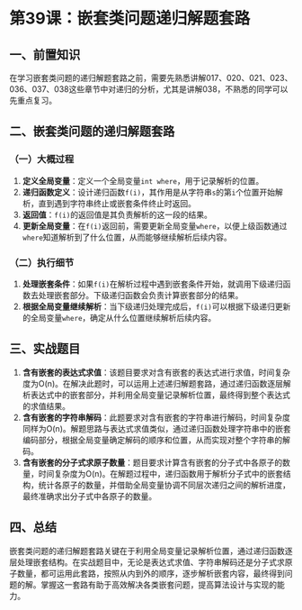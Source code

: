 # 第39课：嵌套类问题递归解题套路

## 一、前置知识

在学习嵌套类问题的递归解题套路之前，需要先熟悉讲解017、020、021、023、036、037、038这些章节中对递归的分析，尤其是讲解038，不熟悉的同学可以先重点复习。

## 二、嵌套类问题的递归解题套路

### （一）大概过程

1. **定义全局变量**：定义一个全局变量`int where`，用于记录解析的位置。
2. **递归函数定义**：设计递归函数`f(i)`，其作用是从字符串`s`的第`i`个位置开始解析，直到遇到字符串终止或嵌套条件终止时返回。
3. **返回值**：`f(i)`的返回值是其负责解析的这一段的结果。
4. **更新全局变量**：在`f(i)`返回前，需要更新全局变量`where`，以便上级函数通过`where`知道解析到了什么位置，从而能够继续解析后续内容。

### （二）执行细节

1. **处理嵌套条件**：如果`f(i)`在解析过程中遇到嵌套条件开始，就调用下级递归函数去处理嵌套部分。下级递归函数会负责计算嵌套部分的结果。
2. **根据全局变量继续解析**：当下级递归处理完成后，`f(i)`可以根据下级递归更新的全局变量`where`，确定从什么位置继续解析后续内容。

## 三、实战题目

1. **含有嵌套的表达式求值**：该题目要求对含有嵌套的表达式进行求值，时间复杂度为O(n)。在解决此题时，可以运用上述递归解题套路，通过递归函数逐层解析表达式中的嵌套部分，并利用全局变量记录解析位置，最终得到整个表达式的求值结果。
2. **含有嵌套的字符串解码**：此题要求对含有嵌套的字符串进行解码，时间复杂度同样为O(n)。解题思路与表达式求值类似，通过递归函数处理字符串中的嵌套编码部分，根据全局变量确定解码的顺序和位置，从而实现对整个字符串的解码。
3. **含有嵌套的分子式求原子数量**：题目要求计算含有嵌套的分子式中各原子的数量，时间复杂度为O(n)。在解题过程中，递归函数用于解析分子式中的嵌套结构，统计各原子的数量，并借助全局变量协调不同层次递归之间的解析进度，最终准确求出分子式中各原子的数量。

## 四、总结

嵌套类问题的递归解题套路关键在于利用全局变量记录解析位置，通过递归函数逐层处理嵌套结构。在实战题目中，无论是表达式求值、字符串解码还是分子式求原子数量，都可运用此套路，按照从内到外的顺序，逐步解析嵌套内容，最终得到问题的解。掌握这一套路有助于高效解决各类嵌套问题，提高算法设计与实现的能力。